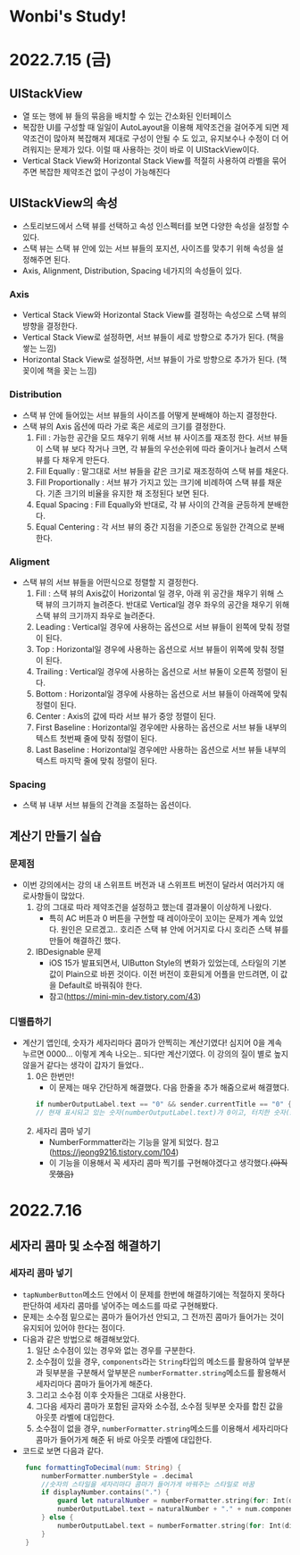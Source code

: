 # Wonbi's Study!

# 2022.7.15 (금)

## UIStackView
- 열 또는 행에 뷰 들의 묶음을 배치할 수 있는 간소화된 인터페이스
- 복잡한 UI를 구성할 때 일일이 AutoLayout을 이용해 제약조건을 걸어주게 되면 제약조건이 많아져 복잡해져 제대로 구성이 안될 수 도 있고, 유지보수나 수정이 더 어려워지는 문제가 있다. 이럴 때 사용하는 것이 바로 이 UIStackView이다.
- Vertical Stack View와 Horizontal Stack View를 적절히 사용하여 라벨을 묶어주면 복잡한 제약조건 없이 구성이 가능해진다


## UIStackView의 속성
- 스토리보드에서 스택 뷰를 선택하고 속성 인스펙터를 보면 다양한 속성을 설정할 수 있다.
- 스택 뷰는 스택 뷰 안에 있는 서브 뷰들의 포지션, 사이즈를 맞추기 위해 속성을 설정해주면 된다.
- Axis, Alignment, Distribution, Spacing 네가지의 속성들이 있다.

### Axis
- Vertical Stack View와 Horizontal Stack View를 결정하는 속성으로 스택 뷰의 뱡향을 결정한다.
- Vertical Stack View로 설정하면, 서브 뷰들이 세로 방향으로 추가가 된다. (책을 쌓는 느낌)
- Horizontal Stack View로 설정하면, 서브 뷰들이 가로 방향으로 추가가 된다. (책꽂이에 책을 꽂는 느낌)

### Distribution
- 스택 뷰 안에 들어있는 서브 뷰들의 사이즈를 어떻게 분배해야 하는지 결정한다.
- 스택 뷰의 Axis 옵션에 따라 가로 혹은 세로의 크기를 결정한다.
    1. Fill : 가능한 공간을 모드 채우기 위해 서브 뷰 사이즈를 재조정 한다. 서브 뷰들이 스택 뷰 보다 작거나 크면, 각 뷰들의 우선순위에 따라 줄이거나 늘려서 스택 뷰를 다 채우게 만든다.
    2. Fill Equally : 말그대로 서브 뷰들을 같은 크기로 재조정하여 스택 뷰를 채운다.
    3. Fill Proportionally : 서브 뷰가 가지고 있는 크기에 비례하여 스택 뷰를 채운다. 기존 크기의 비율을 유지한 채 조정된다 보면 된다.
    4. Equal Spacing : Fill Equally와 반대로, 각 뷰 사이의 간격을 균등하게 분배한다.
    5. Equal Centering : 각 서브 뷰의 중간 지점을 기준으로 동일한 간격으로 분배한다.

### Aligment
- 스택 뷰의 서브 뷰들을 어떤식으로 정렬할 지 결정한다.
    1. Fill : 스택 뷰의 Axis값이 Horizontal 일 경우, 아래 위 공간을 채우기 위해 스택 뷰의 크기까지 늘려준다. 반대로 Vertical일 경우 좌우의 공간을 채우기 위해 스택 뷰의 크기까지 좌우로 늘려준다.
    2. Leading : Vertical일 경우에 사용하는 옵션으로 서브 뷰들이 왼쪽에 맞춰 정렬이 된다.
    3. Top : Horizontal일 경우에 사용하는 옵션으로 서브 뷰들이 위쪽에 맞춰 정렬이 된다.
    4. Trailing : Vertical일 경우에 사용하는 옵션으로 서브 뷰둘이 오른쪽 정렬이 된다.
    5. Bottom : Horizontal일 경우에 사용하는 옵션으로 서브 뷰들이 아래쪽에 맞춰 정렬이 된다.
    6. Center : Axis의 값에 따라 서브 뷰가 중앙 정렬이 된다.
    7. First Baseline : Horizontal일 경우에만 사용하는 옵션으로 서브 뷰들 내부의 텍스트 첫번째 줄에 맞춰 정렬이 된다.
    8. Last Baseline : Horizontal일 경우에만 사용하는 옵션으로 서브 뷰들 내부의 텍스트 마지막 줄에 맞춰 정렬이 된다.

### Spacing
- 스택 뷰 내부 서브 뷰들의 간격을 조절하는 옵션이다.

## 계산기 만들기 실습

### 문제점
- 이번 강의에서는 강의 내 스위프트 버전과 내 스위프트 버전이 달라서 여러가지 애로사항들이 많았다.
    1. 강의 그대로 따라 제약조건을 설정하고 했는데 결과물이 이상하게 나왔다.
         - 특히 AC 버튼과 0 버튼을 구현할 때 레이아웃이 꼬이는 문제가 계속 있었다. 원인은 모르겠고.. 호리즌 스택 뷰 안에 어거지로 다시 호리즌 스택 뷰를 만들어 해결하긴 했다.
    2. IBDesignable 문제
        - iOS 15가 발표되면서, UIButton Style의 변화가 있었는데, 스타일의 기본 값이 Plain으로 바뀐 것이다. 이전 버전이 호환되게 어플을 만드려면, 이 값을 Default로 바꿔줘야 한다.
        - 참고(https://mini-min-dev.tistory.com/43)

### 디밸롭하기
- 계산기 앱인데, 숫자가 세자리마다 콤마가 안찍히는 계산기였다! 심지어 0을 계속 누르면 0000... 이렇게 계속 나오는.. 되다만 계산기였다. 이 강의의 질이 별로 높지 않을거 같다는 생각이 갑자기 들었다.. 
    1. 0은 한번만!
        - 이 문제는 매우 간단하게 해결했다. 다음 한줄을 추가 해줌으로써 해결했다.
        ```Swift
        if numberOutputLabel.text == "0" && sender.currentTitle == "0" { return }
        // 현재 표시되고 있는 숫자(numberOutputLabel.text)가 0이고, 터치한 숫자(sender.currentTitle)가 0이면 메소드를 return한다.
        ```
    2. 세자리 콤마 넣기
        - NumberFormmatter라는 기능을 알게 되었다. 참고(https://jeong9216.tistory.com/104)
        - 이 기능을 이용해서 꼭 세자리 콤마 찍기를 구현해야겠다고 생각했다.~~(아직 못했음)~~
        

# 2022.7.16

## 세자리 콤마 및 소수점 해결하기

### 세자리 콤마 넣기
- `tapNumberButton`메소드 안에서 이 문제를 한번에 해결하기에는 적절하지 못하다 판단하여 세자리 콤마를 넣어주는 메소드를 따로 구현해봤다.
- 문제는 소수점 밑으로는 콤마가 들어가선 안되고, 그 전까진 콤마가 들어가는 것이 유지되어 있어야 한다는 점이다.
- 다음과 같은 방법으로 해결해보았다.
    1. 일단 소수점이 있는 경우와 없는 경우를 구분한다.
    2. 소수점이 있을 경우, `components`라는 `String`타입의 메소드를 활용하여 앞부분과 뒷부분을 구분해서 앞부분은 `numberFormatter.string`메소드를 활용해서 세자리마다 콤마가 들어가게 해준다.
    3. 그리고 소수점 이후 숫자들은 그대로 사용한다.
    4. 그다음 세자리 콤마가 포함된 글자와 소수점, 소수점 뒷부분 숫자를 합친 값을 아웃풋 라벨에 대입한다.
    5. 소수점이 없을 경우, `numberFormatter.string`메소드를 이용해서 세자리마다 콤마가 들어가게 해준 뒤 바로 아웃풋 라벨에 대입한다.
- 코드로 보면 다음과 같다.
```Swift
    func formattingToDecimal(num: String) {
        numberFormatter.numberStyle = .decimal
        //숫자의 스타일을 세자리마다 콤마가 들어가게 바꿔주는 스타일로 바꿈
        if displayNumber.contains(".") {
            guard let naturalNumber = numberFormatter.string(for: Int(displayNumber.components(separatedBy: ".")[0]) ?? 0) else { return }
            numberOutputLabel.text = naturalNumber + "." + num.components(separatedBy: ".")[1]
        } else {
            numberOutputLabel.text = numberFormatter.string(for: Int(displayNumber) ?? 0)
        }
    }
```
